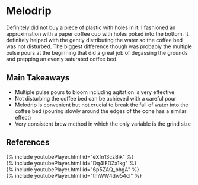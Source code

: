 # Melodrip
Definitely did not buy a piece of plastic with holes in it. I fashioned an approximation with a paper coffee cup with holes poked into the bottom. It definitely helped with the gently distributing the water so the coffee bed was not disturbed. The biggest difference though was probably the multiple pulse pours at the beginning that did a great job of degassing the grounds and prepping an evenly saturated coffee bed.

## Main Takeaways
* Multiple pulse pours to bloom including agitation is very effective
* Not disturbing the coffee bed can be achieved with a careful pour
* Melodrip is convenient but not crucial to break the fall of water into the coffee bed (pouring slowly around the edges of the cone has a similar effect)
* Very consistent brew method in which the only variable is the grind size

## References
{% include youtubePlayer.html id="eXfn13czBik" %}  
{% include youtubePlayer.html id="Dq4IFDZa1kg" %}  
{% include youtubePlayer.html id="6p5ZAQ_bhgA" %}  
{% include youtubePlayer.html id="tmWW4dw54cI" %}  
